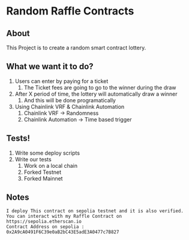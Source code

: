 # Random Raffle Contracts

## About

This Project is to create a random smart contract lottery.

## What we want it to do?

1. Users can enter by paying for a ticket
    1. The Ticket fees are going to go to the winner during the draw
2. After X period of time, the lottery will automatically draw a winner
    1. And this will be done programatically
3. Using Chainlink VRF & Chainlink Automation
    1. Chainlink VRF -> Randomness
    2. Chainlink Automation -> Time based trigger

## Tests!

1. Write some deploy scripts
2. Write our tests
    1. Work on a local chain
    2. Forked Testnet
    3. Forked Mainnet

## Notes
    I deploy This contract on sepolia testnet and it is also verified.
    You can interact with my Raffle Contract on https://sepolia.etherscan.io
    Contract Address on sepolia : 0x2A9cA0491F6C39e0aB2bC43E5adE3A0477c7B827